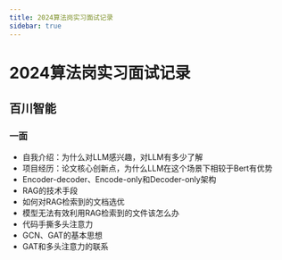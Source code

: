 ```yaml
---
title: 2024算法岗实习面试记录
sidebar: true
---
```


# 2024算法岗实习面试记录

<ClientOnly>
<title-pv/>
</ClientOnly>

## 百川智能

### 一面

* 自我介绍：为什么对LLM感兴趣，对LLM有多少了解
* 项目经历：论文核心创新点，为什么LLM在这个场景下相较于Bert有优势
* Encoder-decoder、Encode-only和Decoder-only架构
* RAG的技术手段
* 如何对RAG检索到的文档选优
* 模型无法有效利用RAG检索到的文件该怎么办
* 代码手撕多头注意力
* GCN、GAT的基本思想
* GAT和多头注意力的联系



<ClientOnly>
  <leave/>
</ClientOnly/>